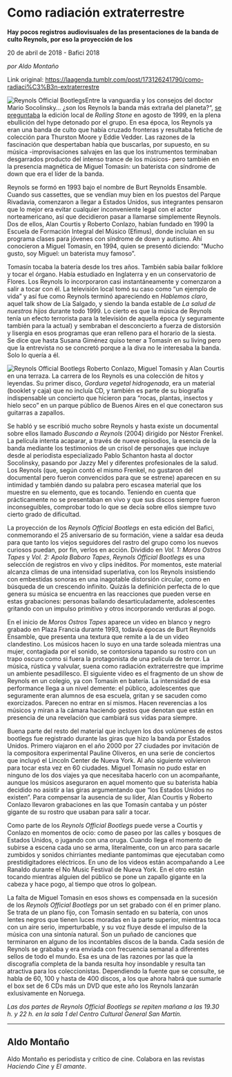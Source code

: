 # Como radiación extraterrestre

**Hay pocos registros audiovisuales de las presentaciones de la banda de culto Reynols, por eso la proyección de los**

20 de abril de 2018 - Bafici 2018

_por Aldo Montaño_

Link original: https://laagenda.tumblr.com/post/173126241790/como-radiaci%C3%B3n-extraterrestre

![Reynols Official Bootlegs](https://64.media.tumblr.com/e036e855dfc6fe71ccf1b8820727af29/tumblr_inline_p7hle40EiC1t6q87u_500.jpg)Entre la vanguardia y los consejos del doctor Mario Socolinsky… ¿son los Reynols la banda más extraña del planeta?“, [se preguntaba](http://www.rollingstone.com.ar/585849-terroristas) la edición local de *Rolling Stone* en agosto de 1999, en la plena ebullición del hype detonado por el grupo. En esa época, los Reynols ya eran una banda de culto que había cruzado fronteras y resultaba fetiche de colección para Thurston Moore y Eddie Vedder. Las razones de la fascinación que despertaban había que buscarlas, por supuesto, en su música -improvisaciones salvajes en las que los instrumentos terminaban desgarrados producto del intenso trance de los músicos- pero también en la presencia magnética de Miguel Tomasín: un baterista con síndrome de down que era el líder de la banda.

Reynols se formó en 1993 bajo el nombre de Burt Reynolds Ensamble. Cuando sus cassettes, que se vendían muy bien en los puestos del Parque Rivadavia, comenzaron a llegar a Estados Unidos, sus integrantes pensaron que lo mejor era evitar cualquier inconveniente legal con el actor norteamericano, así que decidieron pasar a llamarse simplemente Reynols. Dos de ellos, Alan Courtis y Roberto Conlazo, habían fundado en 1990 la Escuela de Formación Integral del Músico (Efimus), donde incluían en su programa clases para jóvenes con síndrome de down y autismo. Ahí conocieron a Miguel Tomasín, en 1994, quien se presentó diciendo: "Mucho gusto, soy Miguel: un baterista muy famoso”.

Tomasín tocaba la batería desde los tres años. También sabía bailar folklore y tocar el órgano. Había estudiado en Inglaterra y en un conservatorio de Flores. Los Reynols lo incorporaron casi instantáneamente y comenzaron a salir a tocar con él. La televisión local tomó su caso como “un ejemplo de vida” y así fue como Reynols terminó apareciendo en *Hablemos claro*, aquel talk show de Lía Salgado, y siendo la banda estable de *La salud de nuestros hijos* durante todo 1999. Lo cierto es que la música de Reynols tenía un efecto terrorista para la televisión de aquella época (y seguramente también para la actual) y sembraban el desconcierto a fuerza de distorsión y lisergia en esos programas que eran relleno para el horario de la siesta. Se dice que hasta Susana Giménez quiso tener a Tomasín en su living pero que la entrevista no se concretó porque a la diva no le interesaba la banda. Solo lo quería a él.

![Reynols Official Bootlegs](https://64.media.tumblr.com/e036e855dfc6fe71ccf1b8820727af29/tumblr_inline_p7hle40EiC1t6q87u_500.jpg) Roberto Conlazo, Miguel Tomasín y Alan Courtis en una terraza. La carrera de los Reynols es una colección de hitos y leyendas. Su primer disco, *Gordura vegetal hidrogenada*, era un material (booklet y caja) que no incluía CD, y también es parte de su biografía indispensable un concierto que hicieron para “rocas, plantas, insectos y hielo seco” en un parque público de Buenos Aires en el que conectaron sus guitarras a zapallos. 

Se habló y se escribió mucho sobre Reynols y hasta existe un documental sobre ellos llamado *Buscando a Reynols* (2004) dirigido por Néstor Frenkel. La película intenta acaparar, a través de nueve episodios, la esencia de la banda mediante los testimonios de un crisol de personajes que incluye desde al periodista especializado Pablo Schanton hasta al doctor Socolinsky, pasando por Jazzy Mel y diferentes profesionales de la salud. Los Reynols (que, según contó el mismo Frenkel, no gustaron del documental pero fueron convencidos para que se estrene) aparecen en su intimidad y también dando su palabra pero escasea material que los muestre en su elemento, que es tocando. Teniendo en cuenta que prácticamente no se presentaban en vivo y que sus discos siempre fueron inconseguibles, comprobar todo lo que se decía sobre ellos siempre tuvo cierto grado de dificultad. 

La proyección de los *Reynols Official Bootlegs* en esta edición del Bafici, conmemorando el 25 aniversario de su formación, viene a saldar esa deuda para que tanto los viejos seguidores del rastro del grupo como los nuevos curiosos puedan, por fin, verlos en acción. Dividido en *Vol. 1: Moros Ostros Tapes* y *Vol. 2: Apola Baboro Tapes*, *Reynols Official Bootlegs* es una selección de registros en vivo y clips inéditos. Por momentos, este material alcanza climas de una intensidad superlativa, con los Reynols insistiendo con embestidas sonoras en una inagotable distorsión circular, como en búsqueda de un crescendo infinito. Quizás la definición perfecta de lo que genera su música se encuentra en las reacciones que pueden verse en estas grabaciones: personas bailando desarticuladamente, adolescentes gritando con un impulso primitivo y otros incorporando verduras al pogo.

En el inicio de *Moros Ostros Tapes* aparece un video en blanco y negro grabado en Plaza Francia durante 1993, todavía épocas de Burt Reynolds Ensamble, que presenta una textura que remite a la de un video clandestino. Los músicos hacen lo suyo en una tarde soleada mientras una mujer, contagiada por el sonido, se contorsiona tapando su rostro con un trapo oscuro como si fuera la protagonista de una película de terror. La música, rústica y valvular, suena como radiación extraterrestre que imprime un ambiente pesadillesco. El siguiente video es el fragmento de un show de Reynols en un colegio, ya con Tomasín en batería. La intensidad de esa performance llega a un nivel demente: el público, adolescentes que seguramente eran alumnos de esa escuela, gritan y se sacuden como exorcizados. Parecen no entrar en sí mismos. Hacen reverencias a los músicos y miran a la cámara haciendo gestos que denotan que están en presencia de una revelación que cambiará sus vidas para siempre.

Buena parte del resto del material que incluyen los dos volúmenes de estos bootlegs fue registrado durante las giras que hizo la banda por Estados Unidos. Primero viajaron en el año 2000 por 27 ciudades por invitación de la compositora experimental Pauline Oliveros, en una serie de conciertos que incluyó el Lincoln Center de Nueva York. Al año siguiente volvieron para tocar esta vez en 60 ciudades. Miguel Tomasín no pudo estar en ninguno de los dos viajes ya que necesitaba hacerlo con un acompañante, aunque los  músicos aseguraron en aquel momento que su baterista había decidido no asistir a las giras argumentando que “los Estados Unidos no existen”. Para compensar la ausencia de su líder, Alan Courtis y Roberto Conlazo llevaron grabaciones en las que Tomasín cantaba y un póster gigante de su rostro que usaban para salir a tocar.

Como parte de los *Reynols Official Bootlegs* puede verse a Courtis y Conlazo en momentos de ocio: como de paseo por las calles y bosques de Estados Unidos, o jugando con una oruga. Cuando llega el momento de subirse a escena cada uno se arma, literalmente, con un arco para sacarle zumbidos y sonidos chirriantes mediante pantomimas que ejecutaban como prestidigitadores eléctricos. En uno de los videos están acompañando a Lee Ranaldo durante el No Music Festival de Nueva York. En el otro están tocando mientras alguien del público se pone un zapallo gigante en la cabeza y hace pogo, al tiempo que otros lo golpean.

La falta de Miguel Tomasín en esos shows es compensada en la sucesión de los *Reynols Official Bootlegs* por un set grabado con él en primer plano. Se trata de un plano fijo, con Tomasín sentado en su batería, con unos lentes negros que tienen luces moradas en la parte superior, mientras toca con un aire serio, imperturbable, y su voz fluye desde el impulso de la música con una sintonía natural. Son un puñado de canciones que terminaron en alguno de los incontables discos de la banda. Cada sesión de Reynols se grababa y era enviada con frecuencia semanal a diferentes sellos de todo el mundo. Esa es una de las razones por las que la discografía completa de la banda resulta hoy insondable y resulta tan atractiva para los coleccionistas. Dependiendo la fuente que se consulte, se habla de 60, 100 y hasta de 400 discos, a los que ahora habrá que sumarle el box set de 6 CDs más un DVD que este año los Reynols lanzarán exlusivamente en Noruega. 

  


*Las dos partes de Reynols Official Bootlegs se repiten mañana a las 19.30 h. y 22 h. en la sala 1 del Centro Cultural General San Martín.*

  




---

 Aldo Montaño
-------------

 Aldo Montaño es periodista y crítico de cine. Colabora en las revistas *Haciendo Cine* y *El amante*. 

